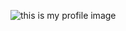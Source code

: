 ![this is my profile image](https://avatars.githubusercontent.com/u/61745875?s=400&u=328b869661dca00e4b4107f4c09387b3c885c691&v=4)
